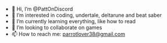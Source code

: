 - 👋 Hi, I’m @PattOnDiscord
- 👀 I’m interested in coding, undertale, deltarune and beat saber
- 🌱 I’m currently learning everything, like how to read
- 💞️ I’m looking to collaborate on games
- 📫 How to reach me: parrotlover38@gmail.com

<!---
PattOnDiscord/PattOnDiscord is a ✨ special ✨ repository because its `README.md` (this file) appears on your GitHub profile.
You can click the Preview link to take a look at your changes.
--->
